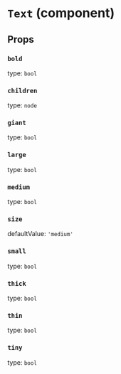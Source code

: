 `Text` (component)
==================



Props
-----

### `bold`

type: `bool`


### `children`

type: `node`


### `giant`

type: `bool`


### `large`

type: `bool`


### `medium`

type: `bool`


### `size`

defaultValue: `'medium'`


### `small`

type: `bool`


### `thick`

type: `bool`


### `thin`

type: `bool`


### `tiny`

type: `bool`

